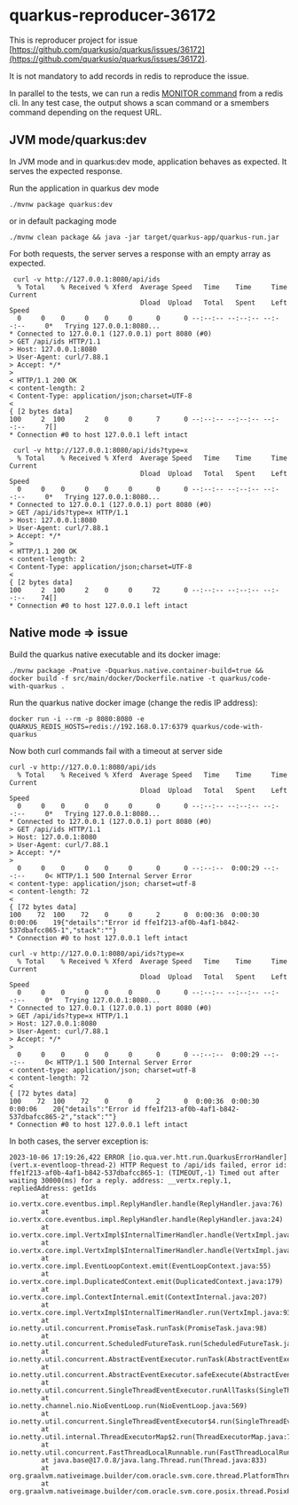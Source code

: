 # quarkus-reproducer-36172

This is reproducer project for issue [https://github.com/quarkusio/quarkus/issues/36172](https://github.com/quarkusio/quarkus/issues/36172).

It is not mandatory to add records in redis to reproduce the issue.

In parallel to the tests, we can run a redis [MONITOR command](https://redis.io/commands/monitor/) from a redis cli. 
In any test case, the output shows a scan command or a smembers command depending on the request URL.


## JVM mode/quarkus:dev

In JVM mode and in quarkus:dev mode, application behaves as expected. It serves the expected response.

Run the application in quarkus dev mode

```shell script
./mvnw package quarkus:dev
```

or in default packaging mode

```shell script
./mvnw clean package && java -jar target/quarkus-app/quarkus-run.jar
```


For both requests, the server serves a response with an empty array as expected.

```shell script
 curl -v http://127.0.0.1:8080/api/ids
  % Total    % Received % Xferd  Average Speed   Time    Time     Time  Current
                                 Dload  Upload   Total   Spent    Left  Speed
  0     0    0     0    0     0      0      0 --:--:-- --:--:-- --:--:--     0*   Trying 127.0.0.1:8080...
* Connected to 127.0.0.1 (127.0.0.1) port 8080 (#0)
> GET /api/ids HTTP/1.1
> Host: 127.0.0.1:8080
> User-Agent: curl/7.88.1
> Accept: */*
>
< HTTP/1.1 200 OK
< content-length: 2
< Content-Type: application/json;charset=UTF-8
<
{ [2 bytes data]
100     2  100     2    0     0      7      0 --:--:-- --:--:-- --:--:--     7[]
* Connection #0 to host 127.0.0.1 left intact

```

```shell script
 curl -v http://127.0.0.1:8080/api/ids?type=x
  % Total    % Received % Xferd  Average Speed   Time    Time     Time  Current
                                 Dload  Upload   Total   Spent    Left  Speed
  0     0    0     0    0     0      0      0 --:--:-- --:--:-- --:--:--     0*   Trying 127.0.0.1:8080...
* Connected to 127.0.0.1 (127.0.0.1) port 8080 (#0)
> GET /api/ids?type=x HTTP/1.1
> Host: 127.0.0.1:8080
> User-Agent: curl/7.88.1
> Accept: */*
>
< HTTP/1.1 200 OK
< content-length: 2
< Content-Type: application/json;charset=UTF-8
<
{ [2 bytes data]
100     2  100     2    0     0     72      0 --:--:-- --:--:-- --:--:--    74[]
* Connection #0 to host 127.0.0.1 left intact

```



## Native mode => issue

Build the quarkus native executable and its docker image:

```shell script
./mvnw package -Pnative -Dquarkus.native.container-build=true && docker build -f src/main/docker/Dockerfile.native -t quarkus/code-with-quarkus .
```

Run the quarkus native docker image (change the redis IP address):

```shell script
docker run -i --rm -p 8080:8080 -e QUARKUS_REDIS_HOSTS=redis://192.168.0.17:6379 quarkus/code-with-quarkus
```


Now both curl commands fail with a timeout at server side

```shell script
curl -v http://127.0.0.1:8080/api/ids
  % Total    % Received % Xferd  Average Speed   Time    Time     Time  Current
                                 Dload  Upload   Total   Spent    Left  Speed
  0     0    0     0    0     0      0      0 --:--:-- --:--:-- --:--:--     0*   Trying 127.0.0.1:8080...
* Connected to 127.0.0.1 (127.0.0.1) port 8080 (#0)
> GET /api/ids HTTP/1.1
> Host: 127.0.0.1:8080
> User-Agent: curl/7.88.1
> Accept: */*
>
  0     0    0     0    0     0      0      0 --:--:--  0:00:29 --:--:--     0< HTTP/1.1 500 Internal Server Error
< content-type: application/json; charset=utf-8
< content-length: 72
<
{ [72 bytes data]
100    72  100    72    0     0      2      0  0:00:36  0:00:30  0:00:06    19{"details":"Error id ffe1f213-af0b-4af1-b842-537dbafcc865-1","stack":""}
* Connection #0 to host 127.0.0.1 left intact

```

```
curl -v http://127.0.0.1:8080/api/ids?type=x
  % Total    % Received % Xferd  Average Speed   Time    Time     Time  Current
                                 Dload  Upload   Total   Spent    Left  Speed
  0     0    0     0    0     0      0      0 --:--:-- --:--:-- --:--:--     0*   Trying 127.0.0.1:8080...
* Connected to 127.0.0.1 (127.0.0.1) port 8080 (#0)
> GET /api/ids?type=x HTTP/1.1
> Host: 127.0.0.1:8080
> User-Agent: curl/7.88.1
> Accept: */*
>
  0     0    0     0    0     0      0      0 --:--:--  0:00:29 --:--:--     0< HTTP/1.1 500 Internal Server Error
< content-type: application/json; charset=utf-8
< content-length: 72
<
{ [72 bytes data]
100    72  100    72    0     0      2      0  0:00:36  0:00:30  0:00:06    20{"details":"Error id ffe1f213-af0b-4af1-b842-537dbafcc865-2","stack":""}
* Connection #0 to host 127.0.0.1 left intact
```



In both cases, the server exception is:

```
2023-10-06 17:19:26,422 ERROR [io.qua.ver.htt.run.QuarkusErrorHandler] (vert.x-eventloop-thread-2) HTTP Request to /api/ids failed, error id: ffe1f213-af0b-4af1-b842-537dbafcc865-1: (TIMEOUT,-1) Timed out after waiting 30000(ms) for a reply. address: __vertx.reply.1, repliedAddress: getIds
        at io.vertx.core.eventbus.impl.ReplyHandler.handle(ReplyHandler.java:76)
        at io.vertx.core.eventbus.impl.ReplyHandler.handle(ReplyHandler.java:24)
        at io.vertx.core.impl.VertxImpl$InternalTimerHandler.handle(VertxImpl.java:948)
        at io.vertx.core.impl.VertxImpl$InternalTimerHandler.handle(VertxImpl.java:919)
        at io.vertx.core.impl.EventLoopContext.emit(EventLoopContext.java:55)
        at io.vertx.core.impl.DuplicatedContext.emit(DuplicatedContext.java:179)
        at io.vertx.core.impl.ContextInternal.emit(ContextInternal.java:207)
        at io.vertx.core.impl.VertxImpl$InternalTimerHandler.run(VertxImpl.java:937)
        at io.netty.util.concurrent.PromiseTask.runTask(PromiseTask.java:98)
        at io.netty.util.concurrent.ScheduledFutureTask.run(ScheduledFutureTask.java:153)
        at io.netty.util.concurrent.AbstractEventExecutor.runTask(AbstractEventExecutor.java:174)
        at io.netty.util.concurrent.AbstractEventExecutor.safeExecute(AbstractEventExecutor.java:167)
        at io.netty.util.concurrent.SingleThreadEventExecutor.runAllTasks(SingleThreadEventExecutor.java:470)
        at io.netty.channel.nio.NioEventLoop.run(NioEventLoop.java:569)
        at io.netty.util.concurrent.SingleThreadEventExecutor$4.run(SingleThreadEventExecutor.java:997)
        at io.netty.util.internal.ThreadExecutorMap$2.run(ThreadExecutorMap.java:74)
        at io.netty.util.concurrent.FastThreadLocalRunnable.run(FastThreadLocalRunnable.java:30)
        at java.base@17.0.8/java.lang.Thread.run(Thread.java:833)
        at org.graalvm.nativeimage.builder/com.oracle.svm.core.thread.PlatformThreads.threadStartRoutine(PlatformThreads.java:807)
        at org.graalvm.nativeimage.builder/com.oracle.svm.core.posix.thread.PosixPlatformThreads.pthreadStartRoutine(PosixPlatformThreads.java:210)
```


